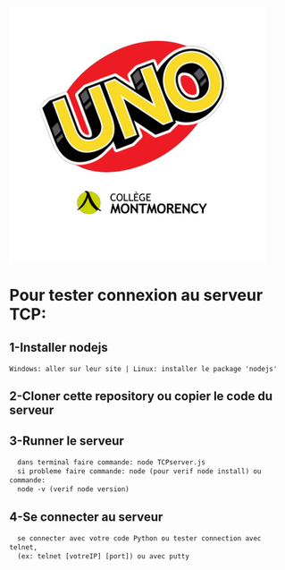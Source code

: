 ![logo](smallLogo.png)
# Pour tester connexion au serveur TCP:
## 1-Installer nodejs
    Windows: aller sur leur site | Linux: installer le package 'nodejs'

## 2-Cloner cette repository ou copier le code du serveur

## 3-Runner le serveur
      dans terminal faire commande: node TCPserver.js
      si probleme faire commande: node (pour verif node install) ou commande:
      node -v (verif node version)

## 4-Se connecter au serveur
      se connecter avec votre code Python ou tester connection avec telnet,
      (ex: telnet [votreIP] [port]) ou avec putty
      

